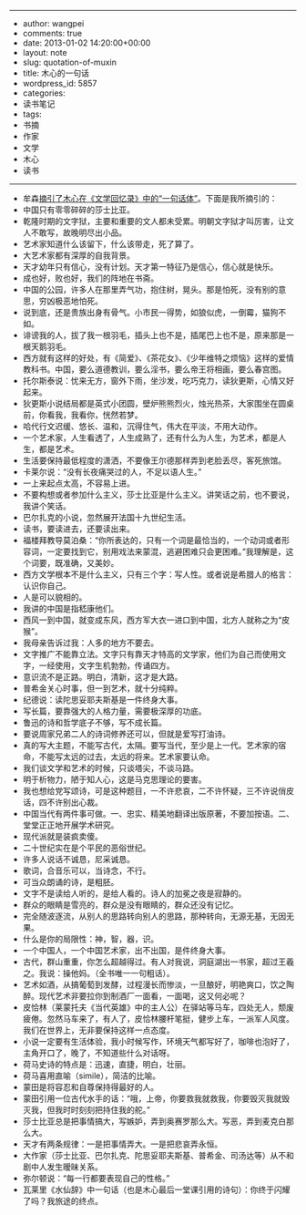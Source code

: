 - --
- author: wangpei
- comments: true
- date: 2013-01-02 14:20:00+00:00
- layout: note
- slug: quotation-of-muxin
- title: 木心的一句话
- wordpress_id: 5857
- categories:
- 读书笔记
- tags:
- 书摘
- 作家
- 文学
- 木心
- 读书
- --
- 牟森[摘引了木心在《文学回忆录》中的“一句话体”](http://mousen.blogbus.com/logs/226597986.html)。下面是我所摘引的：
- 中国只有零零碎碎的莎士比亚。
- 乾隆时期的文字狱，主要和重要的文人都未受累。明朝文字狱才叫厉害，让文人不敢写，故晚明尽出小品。
- 艺术家知道什么该留下，什么该带走，死了算了。
- 大艺术家都有深厚的自我背景。
- 天才幼年只有信心，没有计划。天才第一特征乃是信心，信心就是快乐。
- 成也好，败也好，我们的阵地在书斋。
- 中国的公园，许多人在那里弄气功，抱住树，晃头。那是怕死，没有别的意思，穷凶极恶地怕死。
- 说到底，还是贵族出身有骨气。小市民一得势，如狼似虎，一倒霉，猫狗不如。
- 诽谤我的人，拔了我一根羽毛，插头上也不是，插尾巴上也不是，原来那是一根天鹅羽毛。
- 西方就有这样的好处，有《简爱》、《茶花女》、《少年维特之烦恼》这样的爱情教科书。中国，要么道德教训，要么淫书，要么帝王将相画，要么春宫图。
- 托尔斯泰说：忧来无方，窗外下雨，坐沙发，吃巧克力，读狄更斯，心情又好起来。
- 狄更斯小说结局都是英式小团圆，壁炉熊熊烈火，烛光热茶，大家围坐在圆桌前，你看我，我看你，恍然若梦。
- 哈代行文迟缓、悠长、温和，沉得住气，伟大在平淡，不用大动作。
- 一个艺术家，人生看透了，人生成熟了，还有什么为人生，为艺术，都是人生，都是艺术。
- 生活要保持最低程度的潇洒，不要像王尔德那样弄到老脸丢尽，客死旅馆。
- 卡莱尔说：“没有长夜痛哭过的人，不足以语人生。”
- 一上来起点太高，不容易上进。
- 不要构想或者参加什么主义，莎士比亚是什么主义。讲笑话之前，也不要说，我讲个笑话。
- 巴尔扎克的小说，忽然展开法国十九世纪生活。  
- 读书，要读进去，还要读出来。
- 福楼拜教导莫泊桑：“你所表达的，只有一个词是最恰当的，一个动词或者形容词，一定要找到它，别用戏法来蒙混，逃避困难只会更困难。”我理解是，这个词要，既准确，又美妙。
- 西方文学根本不是什么主义，只有三个字：写人性。或者说是希腊人的格言：认识你自己。
- 人是可以貌相的。
- 我讲的中国是指嵇康他们。
- 西风一到中国，就变成东风，西方军大衣一进口到中国，北方人就称之为“皮猴”。
- 我母亲告诉过我：人多的地方不要去。
- 文字推广不能靠立法。文字只有靠天才特高的文学家，他们为自己而使用文字，一经使用，文字生机勃勃，传诵四方。
- 意识流不是正路。明白，清新，这才是大路。
- 普希金关心时事，但一到艺术，就十分纯粹。
- 纪德说：读陀思妥耶夫斯基是一件终身大事。
- 写长篇，要靠强大的人格力量，需要极深厚的功底。
- 鲁迅的诗和哲学底子不够，写不成长篇。
- 要说周家兄弟二人的诗词修养还可以，但就是爱写打油诗。
- 真的写大主题，不能写古代，太隔。要写当代，至少是上一代。艺术家的宿命，不能写太远的过去，太远的将来。艺术家要认命。
- 我们谈文学和艺术的时候，只谈塔尖，不谈马路。
- 明于析物力，陋于知人心，这是马克思理论的要害。
- 我也想给党写颂诗，可是这种题目，一不许悲哀，二不许怀疑，三不许说俏皮话，四不许别出心裁。
- 中国当代有两件事可做。一、忠实、精美地翻译出版原著，不要加按语。二、堂堂正正地开展学术研究。
- 现代派就是装疯卖傻。
- 二十世纪实在是个平民的恶俗世纪。
- 许多人说话不诚恳，尼采诚恳。
- 歌词，合音乐可以，当诗念，不行。
- 可当众朗诵的诗，是粗胚。
- 文字不是读给人听的，是给人看的。诗人的加冕之夜是寂静的。
- 群众的眼睛是雪亮的，群众是没有眼睛的，群众还没有记忆。
- 完全随波逐流，从别人的思路转向别人的思路，那种转向，无源无基，无因无果。
- 什么是你的局限性：神，智，器，识。
- 一个中国人，一个中国艺术家，出不出国，是件终身大事。
- 古代，群山重重，你怎么超越得过。有人对我说，洞庭湖出一书家，超过王羲之。我说：操他妈。（全书唯一一句粗话）。
- 艺术如酒，从搞葡萄到发酵，过程漫长而惨淡，一旦酿好，明艳爽口，饮之陶醉。现代艺术非要拉你到制酒厂一面看，一面喝，这又何必呢？
- 皮恰林（莱蒙托夫《当代英雄》中的主人公）在驿站等马车，四处无人，颓废疲倦。忽然马车来了，有人了，皮恰林腰杆笔挺，健步上车，一派军人风度。我们在世界上，无非要保持这样一点态度。
- 小说一定要有生活体验，我小时候写作，环境天气都写好了，咖啡也泡好了，主角开口了，晚了，不知道些什么对话呀。
- 荷马史诗的特点是：迅速，直捷，明白，壮丽。
- 荷马喜用直喻（simile），简洁的比喻。
- 蒙田是将容忍和自尊保持得最好的人。
- 蒙田引用一位古代水手的话：“哦，上帝，你要救我就救我，你要毁灭我就毁灭我，但我时时刻刻把持住我的舵。”
- 莎士比亚总是把事情搞大，写嫉妒，弄到奥赛罗那么大。写恶，弄到麦克白那么大。
- 天才有两条规律：一是把事情弄大。一是把悲哀弄永恒。
- 大作家（莎士比亚、巴尔扎克、陀思妥耶夫斯基、普希金、司汤达等）从不和剧中人发生暧昧关系。
- 弥尔顿说：“每一行都要表现自己的性格。”
- 瓦莱里《水仙辞》中一句话（也是木心最后一堂课引用的诗句）：你终于闪耀了吗？我旅途的终点。
